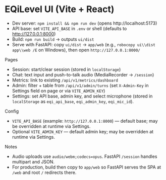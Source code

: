# EQiLevel UI (Vite + React)

- Dev server: `npm install && npm run dev` (opens http://localhost:5173)
- API base: set `VITE_API_BASE` in `.env` or shell (defaults to http://127.0.0.1:8000)
- Build: `npm run build` → outputs `ui/dist`
- Serve with FastAPI: copy `ui/dist` → `app/web` (e.g., `robocopy ui\\dist app\\web /E` on Windows), then open `http://127.0.0.1:8000/`

Pages
- Session: start/clear session (stored in `localStorage`)
- Chat: text input and push-to-talk audio (MediaRecorder → `/session`)
- Metrics: link to existing `/api/v1/metrics/dashboard`
- Admin: filter + table from `/api/v1/admin/turns` (set `X-Admin-Key` in Settings field on page or via `VITE_ADMIN_KEY`)
- Settings: set API base, admin key, and select microphone (stored in `localStorage` as `eqi_api_base`, `eqi_admin_key`, `eqi_mic_id`).

Config
- `VITE_API_BASE` (example: `http://127.0.0.1:8000`) — default base; may be overridden at runtime via Settings.
- Optional `VITE_ADMIN_KEY` — default admin key; may be overridden at runtime via Settings.

Notes
- Audio uploads use `audio/webm;codecs=opus`. FastAPI `/session` handles multipart and JSON.
- For production, build then copy to `app/web` so FastAPI serves the SPA at `/web` and root `/` redirects there.

